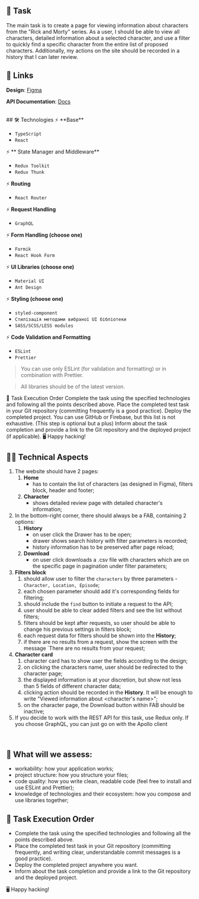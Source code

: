 ## 🚀 Task
The main task is to create a page for viewing information about characters from the "Rick and Morty" series. As a user, I should be able to view all characters, detailed information about a selected character, and use a filter to quickly find a specific character from the entire list of proposed characters. Additionally, my actions on the site should be recorded in a history that I can later review.
<br>

## 📎 Links
**Design**: [Figma](https://www.figma.com/file/OC5G3NeqSS4pZZlHP6BN9Z/New-Test-Incode-2023?type=design&node-id=101-394&mode=design&t=ugycEw1dvyCbuEnn-0)

**API Documentation**: [Docs](https://rickandmortyapi.com/documentation)

<br>
## 🛠 Technologies
⚡️ **Base**

- ```TypeScript```
- ```React``` 

⚡️ ** State Manager and Middleware**

- ```Redux Toolkit```
- ```Redux Thunk```

⚡️ **Routing**

- ```React Router```

⚡️ **Request Handling**

- ```GraphQL```

⚡️ **Form Handling (choose one)**

- ```Formik``` 
- ```React Hook Form```


⚡️ **UI Libraries (choose one)**

- ```Material UI```
- ```Ant Design```

⚡️ **Styling (choose one)**

- ```styled-component```
- ```Стилізація методами вибраної UI бібліотеки``` 
- ```SASS/SCSS/LESS modules```

⚡️ **Code Validation and Formatting**

- ```ESLint``` 
- ```Prettier``` 

> You can use only ESLint (for validation and formatting) or in combination with Prettier.

> All libraries should be of the latest version.

📌 Task Execution Order
Complete the task using the specified technologies and following all the points described above.
Place the completed test task in your Git repository (committing frequently is a good practice).
Deploy the completed project. You can use GitHub or Firebase, but this list is not exhaustive. (This step is optional but a plus)
Inform about the task completion and provide a link to the Git repository and the deployed project (if applicable).
🖥 Happy hacking!



## 👩‍💻 Technical Aspects

1. The website should have 2 pages: 
   1) **Home**
      - has to contain the list of characters (as designed in Figma), filters block, header and footer;
   2) **Character**
      - shows detailed review page with detailed character's information;
2. In the bottom-right corner, there should always be a FAB, containing 2 options:
   1) **History**
      - on user click the Drawer has to be open;
      - drawer shows search history with filter parameters is recorded;
      - history information has to be preserved after page reload;
   2) **Download**
      - on user click downloads a .csv file with characters which are on the specific page in pagination under filter parameters;
3. **Filters block**
   1) should allow user to filter the `characters` by three parameters - `Character, Location, Episode`;
   2) each chosen parameter should add it's corresponding fields for filtering;
   3) should include the `find` button to initiate a request to the API;
   4) user should be able to clear added filters and see the list without filters;
   5) filters should be kept after requests, so user should be able to change his previous settings in filters block;
   6) each request data for filters should be shown into the **History**;
   7) if there are no results from a request, show the screen with the message `There are no results from your request;
4. **Character card**
   1) character card has to show user the fields according to the design;
   2) on clicking the characters name, user should be redirected to the character page;
   3) the displayed information is at your discretion, but show not less than 5 fields of different character data;
   4) clicking action should be recorded in the **History**. It will be enough to write "Viewed information about <character's name>";
   5) on the character page, the Download button within FAB should be inactive;
5. If you decide to work with the REST API for this task, use Redux only. If you choose GraphQL, you can just go on with the Apollo client

<br>

## 📌  What will we assess:
* workability: how your application works;
* project structure: how you structure your files;
* code quality: how you write clean, readable code (feel free to install and use ESLint and Prettier);
* knowledge of technologies and their ecosystem: how you compose and use libraries together;
  
## 📌 Task Execution Order

* Complete the task using the specified technologies and following all the points described above.
* Place the completed test task in your Git repository (committing frequently, and writing clear, understandable commit messages is a good practice).
* Deploy the completed project anywhere you want.
* Inform about the task completion and provide a link to the Git repository and the deployed project.



🖥  Happy hacking!



